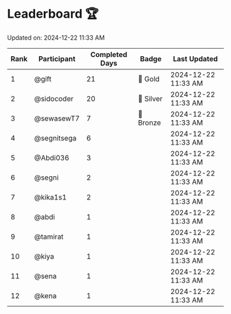 # Leaderboard 🏆

Updated on: 2024-12-22 11:33 AM

| Rank | Participant       | Completed Days | Badge      | Last Updated         |
|------|-------------------|----------------|------------|----------------------|
| 1    | @gift             | 21             | 🏅 Gold     | 2024-12-22 11:33 AM |
| 2    | @sidocoder        | 20             | 🥈 Silver   | 2024-12-22 11:33 AM |
| 3    | @sewasewT7        | 7              | 🥉 Bronze   | 2024-12-22 11:33 AM |
| 4    | @segnitsega       | 6              |            | 2024-12-22 11:33 AM |
| 5    | @Abdi036          | 3              |            | 2024-12-22 11:33 AM |
| 6    | @segni            | 2              |            | 2024-12-22 11:33 AM |
| 7    | @kika1s1          | 2              |            | 2024-12-22 11:33 AM |
| 8    | @abdi             | 1              |            | 2024-12-22 11:33 AM |
| 9    | @tamirat          | 1              |            | 2024-12-22 11:33 AM |
| 10   | @kiya             | 1              |            | 2024-12-22 11:33 AM |
| 11   | @sena             | 1              |            | 2024-12-22 11:33 AM |
| 12   | @kena             | 1              |            | 2024-12-22 11:33 AM |
